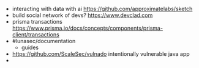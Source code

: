 - interacting with data with ai https://github.com/approximatelabs/sketch
- build social network of devs? https://www.devclad.com
- prisma transactions https://www.prisma.io/docs/concepts/components/prisma-client/transactions
- #lunasec/documentation
	- guides
- https://github.com/ScaleSec/vulnado intentionally vulnerable java app
-